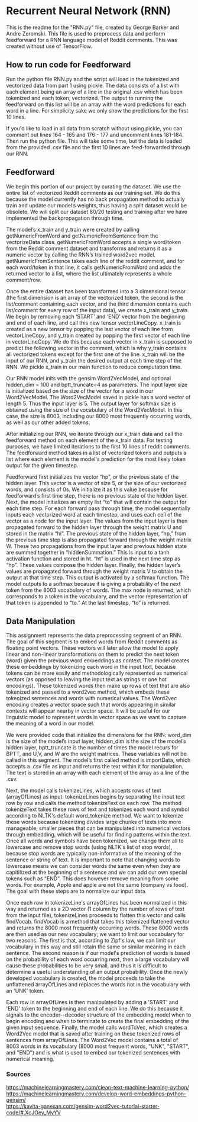 # Recurrent Neural Network (RNN)

This is the readme for the "RNN.py" file, created by George Barker and Andre Zeromski. This file is used to preprocess data and perform feedforward for a RNN language model of Reddit comments. This was created without use of TensorFlow.

## How to run code for Feedforward

Run the python file RNN.py and the script will load in the tokenized and vectorized data from part 1 using pickle. The data consists of a list with each element being an array of a line in the original .csv which has been tokenized and each token, vectorized. The output to running the feedforward on this list will be an array with the word predictions for each word in a line. For simplicity sake we only show the predictions for the first 10 lines.

If you'd like to load in all data from scratch without using pickle, you can comment out lines 164 - 165 and 176 - 177 and uncomment lines 181-184. Then run the python file. This will take some time, but the data is loaded from the provided .csv file and the first 10 lines are feed-forwarded through our RNN.

## Feedforward

We begin this portion of our project by curating the dataset. We use the entire list of vectorized Reddit comments as our training set. We do this because the model currently has no back propagation method to actually train and update our model’s weights, thus having a split dataset would be obsolete. We will split our dataset 80/20 testing and training after we have implemented the backpropagation through time.

The model’s x_train and y_train were created by calling getNumericFromWord and getNumericFromSentence from the vectorizeData class. getNumericFromWord accepts a single word/token from the Reddit comment dataset and transforms and returns it as a numeric vector by calling the RNN’s trained word2vec model. getNumericFromSentence takes each line of the reddit comment, and for each word/token in that line, it calls getNumericFromWord and adds the returned vector to a list, where the list ultimately represents a whole comment/row.

Once the entire dataset has been transformed into a 3 dimensional tensor (the first dimension is an array of the vectorized token, the second is the list/comment containing each vector, and the third dimension contains each list/comment for every row of the input data), we create x_train and y_train. We begin by removing each ‘START’ and ‘END’ vector from the beginning and end of each line, and call this new tensor vectorLineCopy. x_train is created as a new tensor by popping the last vector of each line from vectorLineCopy, and y_train created by popping the first vector of each line in vectorLineCopy. We do this because each vector in x_train is supposed to predict the following vector in the comment, which is why y_train contains all vectorized tokens except for the first one of the line. x_train will be the input of our RNN, and y_train the desired output at each time step of the RNN. We pickle x_train in our main function to reduce computation time.

Our RNN model inits with the gensim Word2VecModel, and optional hidden_dim = 100 and bptt_truncate=4 as parameters. The input layer size is initialized based on the size of the vector for a word in our Word2VecModel. The Word2VecModel saved in pickle has a word vector of length 5. Thus the input layer is 5. The output layer for softmax size is obtained using the size of the vocabulary of the Word2VecModel. In this case, the size is 8003, including our 8000 most frequently occurring words, as well as our other added tokens.

After initializing our RNN, we iterate through our x_train data and call the feedforward method on each element of the x_train data. For testing purposes, we have limited iterations to the first 10 lines of reddit comments. The feedforward method takes in a list of vectorized tokens and outputs a list where each element is the model's prediction for the most likely token output for the given timestep.

Feedforward first initializes the vector “hp”, or the previous state of the hidden layer. This vector is a vector of size 5, or the size of our vectorized words, and consists of 0s. We initialize it as this value because for feedforward’s first time step, there is no previous state of the hidden layer. Next, the model initializes an empty list “to” that will contain the output for each time step. For each forward pass through time, the model sequentially inputs each vectorized word at each timestep, and uses each cell of the vector as a node for the input layer. The values from the input layer is then propagated forward to the hidden layer through the weight matrix U and stored in the matrix “hi”. The previous state of the hidden layer, “hp,” from the previous time step is also propagated forward through the weight matrix W. These two propagations from the input layer and previous hidden state are summed together in “hiddenSummation.” This is input to a tanh activation function and stored in ht. “ht” is used in the next time step as “hp”. These values compose the hidden layer. Finally, the hidden layer’s values are propagated forward through the weight matrix V to obtain the output at that time step. This output is activated by a softmax function. The model outputs to a softmax because it is giving a probability of the next token from the 8003 vocabulary of words. The max node is returned, which corresponds to a token in the vocabulary, and the vector representation of that token is appended to “to.” At the last timestep, “to” is returned.

## Data Manipulation

This assignment represents the data preprocessing segment of an RNN. The goal of this segment is to embed words from Reddit comments as floating point vectors. These vectors will later allow the model to apply linear and non-linear transformations on them to predict the next token (word) given the previous word embeddings as context. The model creates these embeddings by tokenizing each word in the input text, because tokens can be more easily and methodologically represented as numerical vectors (as opposed to leaving the input text as strings or one hot encodings). These tokenized words then make up rows of text that are also tokenized and passed to a word2vec method, which embeds these tokenized sentences and words with numerical values. The Word2vec encoding creates a vector space such that words appearing in similar contexts will appear nearby in vector space. It will be useful for our linguistic model to represent words in vector space as we want to capture the meaning of a word in our model.

We were provided code that initialize the dimensions for the RNN: word_dim is the size of the model’s input layer, hidden_dim is the size of the model’s hidden layer, bptt_truncate is the number of times the model recurs for BPTT, and U,V, and W are the weight matrices. These variables will not be called in this segment. The model’s first called method is importData, which accepts a .csv file as input and returns the text within it for manipulation. The text is stored in an array with each element of the array as a line of the .csv.

Next, the model calls tokenizeLines, which accepts rows of text (arrayOfLines) as input. tokenizeLines begins by separating the input text row by row and calls the method tokenizeText on each row. The method tokenizeText takes these rows of text and tokenizes each word and symbol according to NLTK's default word_tokenize method. We want to tokenize these words because tokenizing divides large chunks of texts into more manageable, smaller pieces that can be manipulated into numerical vectors through embedding, which will be useful for finding patterns within the text. Once all words and symbols have been tokenized, we change them all to lowercase and remove stop words (using NLTK's list of stop words), because stop words are typically non-informative of the meaning of the sentence or string of text. It is important to note that changing words to lowercase means we can consider words the same even when they are capitilized at the beginning of a sentence and we can add our own special tokens such as "END". This does however remove meaning from some words. For example, Apple and apple are not the same (company vs food). The goal with these steps are to normalize our input data.

Once each row in tokenizeLine's arrayOfLines has been normalized in this way and returned as a 2D vector (1 column by the number of rows of text from the input file), tokenizeLines proceeds to flatten this vector and calls findVocab. findVocab is a method that takes this tokenized flattened vector and returns the 8000 most frequently occurring words. These 8000 words are then used as our new vocabulary; we want to limit our vocabulary for two reasons. The first is that, according to Zipf's law, we can limit our vocabulary in this way and still retain the same or similar meaning in each sentence. The second reason is if our model's prediction of words is based on the probability of each word occurring next, then a large vocabulary will cause these probabilities to be very small, and thus it is difficult to determine a useful understanding of an output probability. Once  the newly developed vocabulary is created, the model proceeds to take the unflattened arrayOfLines and replaces the words not in the vocabulary with an 'UNK' token.

Each row in arrayOfLines is then manipulated by adding a 'START' and 'END' token to the beginning and end of each line. We do this because it signals to the encoder--decoder structure of the embedding model when to begin encoding and when to terminate to create the final embedding of the given input sequence. Finally, the model calls wordToVec, which creates a Word2Vec model that is saved after training on these tokenized rows of sentences from arrayOfLines. The Word2Vec model contains a total of 8003 words in its vocabulary (8000 most frequent words, "UNK", "START", and "END") and is what is used to embed our tokenized sentences with numerical meaning.

### Sources

https://machinelearningmastery.com/clean-text-machine-learning-python/ <br />
https://machinelearningmastery.com/develop-word-embeddings-python-gensim/ <br />
https://kavita-ganesan.com/gensim-word2vec-tutorial-starter-code/#.XcJOey_MyYV <br />
